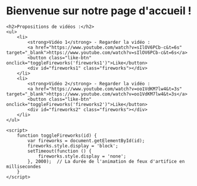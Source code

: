 <!DOCTYPE html>
<html lang="en">
<head>
    <meta charset="UTF-8">
    <meta name="viewport" content="width=device-width, initial-scale=1.0">
    <style>
        .fireworks {
            display: none;
            position: absolute;
            width: 100%;
            height: 100%;
            background: url('https://i.imgur.com/6cJQIxJ.png') repeat 0 0;
            z-index: 1000;
        }
    </style>
    <title>Page d'accueil</title>
</head>
<body>
    <h1>Bienvenue sur notre page d'accueil !</h1>

    <h2>Propositions de vidéos :</h2>
    <ul>
        <li>
            <strong>Vidéo 1</strong> - Regarder la vidéo :
            <a href="https://www.youtube.com/watch?v=sIlOV6PCb-c&t=6s" target="_blank">https://www.youtube.com/watch?v=sIlOV6PCb-c&t=6s</a>
            <button class="like-btn" onclick="toggleFireworks('fireworks1')">Like</button>
            <div id="fireworks1" class="fireworks"></div>
        </li>
        <li>
            <strong>Vidéo 2</strong> - Regarder la vidéo :
            <a href="https://www.youtube.com/watch?v=oo1VdKM7lw4&t=3s" target="_blank">https://www.youtube.com/watch?v=oo1VdKM7lw4&t=3s</a>
            <button class="like-btn" onclick="toggleFireworks('fireworks2')">Like</button>
            <div id="fireworks2" class="fireworks"></div>
        </li>
    </ul>

    <script>
        function toggleFireworks(id) {
            var fireworks = document.getElementById(id);
            fireworks.style.display = 'block';
            setTimeout(function () {
                fireworks.style.display = 'none';
            }, 2000);  // La durée de l'animation de feux d'artifice en millisecondes
        }
    </script>
</body>
</html>
